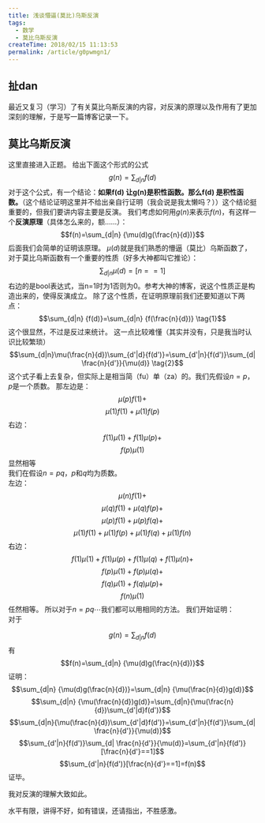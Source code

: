 ```yaml
---
title: 浅谈懵逼(莫比)乌斯反演
tags:
  - 数学
  - 莫比乌斯反演
createTime: 2018/02/15 11:13:53
permalink: /article/g0pwmgn1/
---
```

## 扯dan
最近又复习（学习）了有关莫比乌斯反演的内容，对反演的原理以及作用有了更加深刻的理解，于是写一篇博客记录一下。
## 莫比乌斯反演
这里直接进入正题。
给出下面这个形式的公式
$$g(n)=\sum_{d|n} {f(d)}$$
对于这个公式，有一个结论：**如果f(d) 让g(n)是积性函数。那么f(d) 是积性函数。**（这个结论证明这里并不给出亲自行证明（我会说是我太懒吗？））这个结论挺重要的，但我们要讲内容主要是反演。
我们考虑如何用$g(n)$来表示$f(n)$，有这样一个**反演原理**（具体怎么来的，额……）：
$$f(n)=\sum_{d|n} {\mu(d)g(\frac{n}{d})}$$
后面我们会简单的证明该原理。
$\mu(d)$就是我们熟悉的懵逼（莫比）乌斯函数了，对于莫比乌斯函数有一个重要的性质（好多大神都叫它推论）：
$$\sum_{d|n}\mu(d)=[n==1]$$
右边的是bool表达式，当n=1时为1否则为0。参考大神的博客，说这个性质正是构造出来的，使得反演成立。
除了这个性质，在证明原理前我们还要知道以下两点：
$$\sum_{d|n} {f(d)}=\sum_{d|n} {f(\frac{n}{d})} \tag{1}$$
这个很显然，不过是反过来统计。
这一点比较难懂（其实并没有，只是我当时认识比较繁琐）
$$\sum_{d|n}\mu(\frac{n}{d})\sum_{d'|d}{f(d')}=\sum_{d'|n}{f(d')}\sum_{d| \frac{n}{d'}}{\mu(d)} \tag{2}$$
这个式子看上去复杂，但实际上是相当简（fu）单（za）的。我们先假设$n=p$，$p$是一个质数。
那左边是：
$$\mu(p)f(1)+$$
$$\mu(1)f(1)+\mu(1)f(p)$$
右边：
$$f(1)\mu(1)+f(1)\mu(p)+$$
$$f(p)\mu(1)$$
显然相等  
我们在假设$n=pq$，$p$和$q$均为质数。  
左边：
$$\mu(n)f(1)+$$
$$\mu(q)f(1)+\mu(q)f(p)+$$
$$\mu(p)f(1)+\mu(p)f(q)+$$
$$\mu(1)f(1)+\mu(1)f(p)+\mu(1)f(q)+\mu(1)f(n)$$
右边：  
$$f(1)\mu(1)+f(1)\mu(p)+f(1)\mu(q)+f(1)\mu(n)+$$
$$f(p)\mu(1)+f(p)\mu(q)+$$
$$f(q)\mu(1)+f(q)\mu(p)+$$
$$f(n)\mu(1)$$
任然相等。
所以对于$n=pq\cdots$我们都可以用相同的方法。
我们开始证明：  
对于

$$g(n)=\sum_{d|n}{f(d)}$$
有
$$f(n)=\sum_{d|n} {\mu(d)g(\frac{n}{d})}$$
证明：
$$\sum_{d|n} {\mu(d)g(\frac{n}{d})}=\sum_{d|n} {\mu(\frac{n}{d})g(d)}$$
$$\sum_{d|n} {\mu(\frac{n}{d})g(d)}=\sum_{d|n}{\mu(\frac{n}{d})\sum_{d'|d}f(d')}$$
$$\sum_{d|n}{\mu(\frac{n}{d})\sum_{d'|d}f(d')}=\sum_{d'|n}{f(d')}\sum_{d| \frac{n}{d'}}{\mu(d)}$$
$$\sum_{d'|n}{f(d')}\sum_{d| \frac{n}{d'}}{\mu(d)}=\sum_{d'|n}{f(d')}[\frac{n}{d'}==1]$$
$$\sum_{d'|n}{f(d')}[\frac{n}{d'}==1]=f(n)$$
证毕。




我对反演的理解大致如此。


水平有限，讲得不好，如有错误，还请指出，不胜感激。
